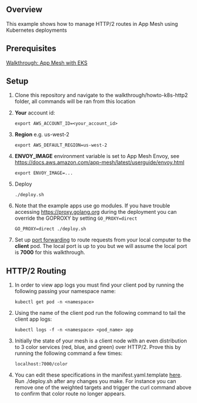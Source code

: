 ## Overview
This example shows how to manage HTTP/2 routes in App Mesh using Kubernetes deployments

## Prerequisites
[Walkthrough: App Mesh with EKS](../eks/)

## Setup

1. Clone this repository and navigate to the walkthrough/howto-k8s-http2 folder, all commands will be ran from this location
1. **Your** account id:
    ```
    export AWS_ACCOUNT_ID=<your_account_id>
    ```
1. **Region** e.g. us-west-2
    ```
    export AWS_DEFAULT_REGION=us-west-2
    ```
1. **ENVOY_IMAGE** environment variable is set to App Mesh Envoy, see https://docs.aws.amazon.com/app-mesh/latest/userguide/envoy.html
    ```
    export ENVOY_IMAGE=...
    ```
1. Deploy
    ```.
    ./deploy.sh
    ```   
    
1. Note that the example apps use go modules. If you have trouble accessing https://proxy.golang.org during the deployment you can override the GOPROXY by setting `GO_PROXY=direct`
   ```
   GO_PROXY=direct ./deploy.sh
   ``` 
       
1. Set up [port forwarding](https://kubernetes.io/docs/tasks/access-application-cluster/port-forward-access-application-cluster/) to route requests from your local computer to the **client** pod. The local port is up to you but we will assume the local port is **7000** for this walkthrough.

    
## HTTP/2 Routing
1. In order to view app logs you must find your client pod by running the following passing your namespace name:
    ```
    kubectl get pod -n <namespace>
    ```  
    
1. Using the name of the client pod run the following command to tail the client app logs:
    ```
    kubectl logs -f -n <namespace> <pod_name> app
    ```

1. Initially the state of your mesh is a client node with an even distribution to 3 color services (red, blue, and green) over HTTP/2. Prove this by running the following command a few times:
    ```
    localhost:7000/color
    ```
   
1. You can edit these specifications in the manifest.yaml.template [here](./manifest.yaml.template). Run ./deploy.sh after any changes you make. For instance you can remove one of the weighted targets and trigger the curl command above to confirm that color route no longer appears.

